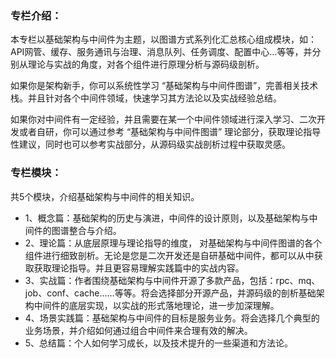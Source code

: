 ### 专栏介绍：

本专栏以基础架构与中间件为主题，以图谱方式系列化汇总核心组成模块，如：API网管、缓存、服务通讯与治理、消息队列、任务调度、配置中心…等等，并分别从理论与实战的角度，对各个组件进行原理分析与源码级剖析。

如果你是架构新手，你可以系统性学习 “基础架构与中间件图谱”，完善相关技术栈。并且针对各个中间件领域，快速学习其方法论以及实战经验总结。

如果你对中间件有一定经验，并且需要在某一个中间件领域进行深入学习、二次开发或者自研，你可以通过参考 “基础架构与中间件图谱” 理论部分，获取理论指导性建议，同时也可以参考实战部分，从源码级实战剖析过程中获取灵感。


### 专栏模块：
共5个模块，介绍基础架构与中间件的相关知识。
- 1、概念篇：基础架构的历史与演进，中间件的设计原则，以及基础架构与中间件的图谱整合与介绍。
- 2、理论篇：从底层原理与理论指导的维度，
对基础架构与中间件图谱的各个组件进行细致剖析。无论是您是二次开发还是自研基础中间件，都可以从中获取获取理论指导。并且更容易理解实践篇中的实战内容。
- 3、实战篇：作者围绕基础架构与中间件开源了多款产品，包括：rpc、mq、job、conf、cache……等等。将会选择部分开源产品，并源码级的剖析基础架构中间件的底层实现，以实战的形式落地理论，进一步加深理解。
- 4、场景实践篇：基础架构与中间件的目标是服务业务。将会选择几个典型的业务场景，并介绍如何通过组合中间件来合理有效的解决。
- 5、总结篇：个人如何学习成长，以及技术提升的一些渠道和方法论。



